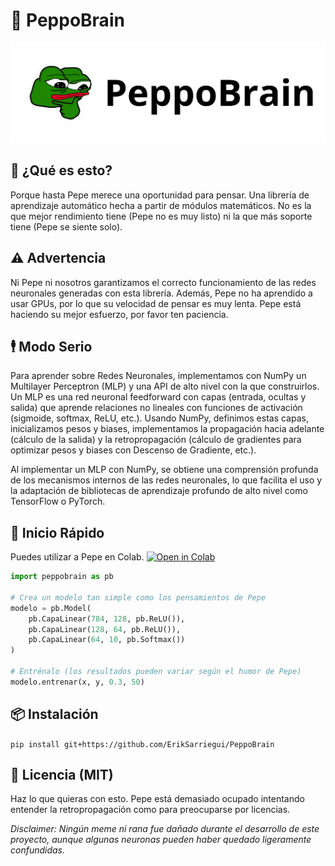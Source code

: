 # 🧠 **PeppoBrain**



![pepe pensando muy fuerte](repo_assets/peppobrain_img.png)

## 🤔 **¿Qué es esto?**
Porque hasta Pepe merece una oportunidad para pensar. Una librería de aprendizaje automático hecha a partir de módulos matemáticos. No es la que mejor rendimiento tiene (Pepe no es muy listo) ni la que más soporte tiene (Pepe se siente solo).

## **⚠️ Advertencia**
Ni Pepe ni nosotros garantizamos el correcto funcionamiento de las redes neuronales generadas con esta librería. Además, Pepe no ha aprendido a usar GPUs, por lo que su velocidad de pensar es muy lenta. Pepe está haciendo su mejor esfuerzo, por favor ten paciencia.

## 🕴️ **Modo Serio**
Para aprender sobre Redes Neuronales, implementamos con NumPy un Multilayer Perceptron (MLP) y una API de alto nivel con la que construirlos. Un MLP es una red neuronal feedforward con capas (entrada, ocultas y salida) que aprende relaciones no lineales con funciones de activación (sigmoide, softmax, ReLU, etc.). Usando NumPy, definimos estas capas, inicializamos pesos y biases, implementamos la propagación hacia adelante (cálculo de la salida) y la retropropagación (cálculo de gradientes para optimizar pesos y biases con Descenso de Gradiente, etc.).

Al implementar un MLP con NumPy, se obtiene una comprensión profunda de los mecanismos internos de las redes neuronales, lo que facilita el uso y la adaptación de bibliotecas de aprendizaje profundo de alto nivel como TensorFlow o PyTorch.

## 🚀 **Inicio Rápido**
Puedes utilizar a Pepe en Colab. [![Open in Colab](https://colab.research.google.com/assets/colab-badge.svg)](https://colab.research.google.com/github/ErikSarriegui/PeppoBrain/blob/main/quickstart.ipynb)

```python
import peppobrain as pb

# Crea un modelo tan simple como los pensamientos de Pepe
modelo = pb.Model(
    pb.CapaLinear(784, 128, pb.ReLU()),
    pb.CapaLinear(128, 64, pb.ReLU()),
    pb.CapaLinear(64, 10, pb.Softmax())
)

# Entrénalo (los resultados pueden variar según el humor de Pepe)
modelo.entrenar(x, y, 0.3, 50)
```
## **📦 Instalación**
`pip install git+https://github.com/ErikSarriegui/PeppoBrain`

## **📝 Licencia (MIT)**
Haz lo que quieras con esto. Pepe está demasiado ocupado intentando entender la retropropagación como para preocuparse por licencias.

*Disclaimer: Ningún meme ni rana fue dañado durante el desarrollo de este proyecto, aunque algunas neuronas pueden haber quedado ligeramente confundidas.*
